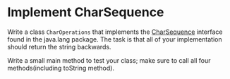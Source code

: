# Implement CharSequence
Write a class `CharOperations` that implements the [CharSequence](https://docs.oracle.com/javase/7/docs/api/java/lang/CharSequence.html) interface found in the java.lang package. The task is that all of your implementation should return the string backwards.

 Write a small main method to test your class; make sure to call all four methods(including toString method).
